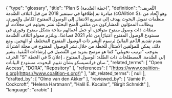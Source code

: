 {
    "type": "glossary",
    "title": "Plan S (خطة الصَّدمة)",
    "definition": "التَّعريف: مبادرة تم إطلاقها في سبتمبر 2018 من قبل ائتلاف الصَّدمة (cOAlition S)، وهو اتِّحاد من منظَّمات تمويل البحوث يهدف إلى تسريع الانتقال إلى الوصول المفتوح الكامل والفوري.  ويطالب المموّلون المشاركون من متلقي المنح البحثيَّة نشر بحوثهم في مجلَّات، أو منصَّات ذات وصول مفتوح متوافق، أو جعل أعمالهم متاحة بشكل مفتوح وفوري في مستودع الوصول المفتوح اعتبارًا من عام 2021 فصاعدًا، ويلتزم ممولو ائتلاف الصَّدمة بعدم تقديم الدَّعم الماليّ لرسوم الَّنشر ذات الوصول المفتوح المختلط، أو الهجين.  ومع ذلك، يمكن للمؤلفين الامتثال للخطّة من خلال نشر الوصول المفتوح في مجلة اشتراك بموجب \"ترتيب تحويلي\" كما هو موضح بمزيد من التَّفصيل في إرشادات التَّنفيذ. يشير الحرف \"S\" في الخطة S إلى الصَّدمة.  المصطلحات ذات الصِّلة: الوصول المفتوح ، إعلان سان فرانسيسكو بشأن تقييم البحوث، مستودع البيانات.",
    "related_terms": [
        "Open Access",
        "DORA",
        "Repository"
    ],
    "references": [
        "[https://www.coalition-s.org](https://www.coalition-s.org/)"
    ],
    "alt_related_terms": [
        null
    ],
    "drafted_by": [
        "Olmo van den Akker"
    ],
    "reviewed_by": [
        "Jamie P. Cockcroft",
        "Helena Hartmann",
        "Halil E. Kocalar",
        "Birgit Schmidt"
    ],
    "language": "arabic"
}